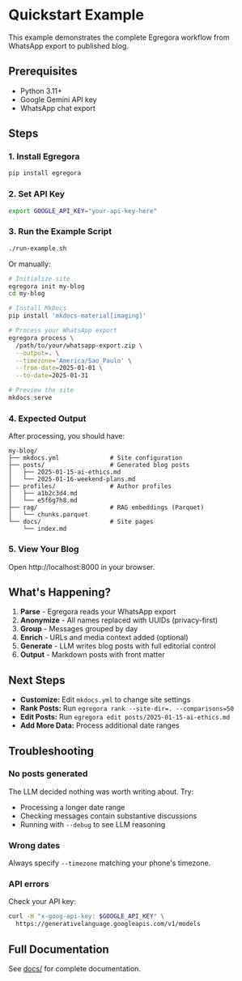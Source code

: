 # Quickstart Example

This example demonstrates the complete Egregora workflow from WhatsApp export to published blog.

## Prerequisites

- Python 3.11+
- Google Gemini API key
- WhatsApp chat export

## Steps

### 1. Install Egregora

```bash
pip install egregora
```

### 2. Set API Key

```bash
export GOOGLE_API_KEY="your-api-key-here"
```

### 3. Run the Example Script

```bash
./run-example.sh
```

Or manually:

```bash
# Initialize site
egregora init my-blog
cd my-blog

# Install MkDocs
pip install 'mkdocs-material[imaging]'

# Process your WhatsApp export
egregora process \
  /path/to/your/whatsapp-export.zip \
  --output=. \
  --timezone='America/Sao_Paulo' \
  --from-date=2025-01-01 \
  --to-date=2025-01-31

# Preview the site
mkdocs serve
```

### 4. Expected Output

After processing, you should have:

```
my-blog/
├── mkdocs.yml              # Site configuration
├── posts/                  # Generated blog posts
│   ├── 2025-01-15-ai-ethics.md
│   └── 2025-01-16-weekend-plans.md
├── profiles/               # Author profiles
│   ├── a1b2c3d4.md
│   └── e5f6g7h8.md
├── rag/                    # RAG embeddings (Parquet)
│   └── chunks.parquet
└── docs/                   # Site pages
    └── index.md
```

### 5. View Your Blog

Open http://localhost:8000 in your browser.

## What's Happening?

1. **Parse** - Egregora reads your WhatsApp export
2. **Anonymize** - All names replaced with UUIDs (privacy-first)
3. **Group** - Messages grouped by day
4. **Enrich** - URLs and media context added (optional)
5. **Generate** - LLM writes blog posts with full editorial control
6. **Output** - Markdown posts with front matter

## Next Steps

- **Customize:** Edit `mkdocs.yml` to change site settings
- **Rank Posts:** Run `egregora rank --site-dir=. --comparisons=50`
- **Edit Posts:** Run `egregora edit posts/2025-01-15-ai-ethics.md`
- **Add More Data:** Process additional date ranges

## Troubleshooting

### No posts generated

The LLM decided nothing was worth writing about. Try:
- Processing a longer date range
- Checking messages contain substantive discussions
- Running with `--debug` to see LLM reasoning

### Wrong dates

Always specify `--timezone` matching your phone's timezone.

### API errors

Check your API key:
```bash
curl -H "x-goog-api-key: $GOOGLE_API_KEY" \
  https://generativelanguage.googleapis.com/v1/models
```

## Full Documentation

See [docs/](../../docs/README.md) for complete documentation.
